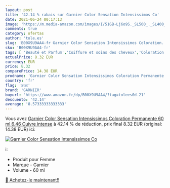 ```yaml
---
layout: post
title: '42.14 % rabais sur Garnier Color Sensation Intensissimos Co'
date: 2021-06-24 00:17:13
image: 'https://m.media-amazon.com/images/I/51GB-Lj6o9S._SL500_._SL400_.jpg'
comments: true
category: ofertas
author: 'tole.es'
slug: 'B00X9U9AA4-fr Garnier Color Sensation Intensissimos Coloration...'
sku: 'B00X9U9AA4-fr'
tags: [ 'Beauté et Parfum','Coiffure et soins des cheveux','Coloration permanente','Colorations','garnier', ]
actualPrice: 8.32 EUR
currency: EUR
price: 8.32
comparePrice: 14.38 EUR
prodname: 'Garnier Color Sensation Intensissimos Coloration Permanente 60 ml  6.46 Cuivre intense'
country: 'fr'
flag: '🇫🇷'
brand: 'GARNIER'
buyurl: 'https://www.amazon.fr/dp/B00X9U9AA4/?tag=tolees0d-21'
descuento: '42.14'
average: '8.57333333333333'
---
```


Vous avez [Garnier Color Sensation Intensissimos Coloration Permanente 60 ml  6.46 Cuivre intense](https://www.amazon.fr/dp/B00X9U9AA4/?tag=tolees0d-21)  à  42.14 % de réduction, prix final  8.32 EUR (original: 14.38 EUR) ici:

[![Garnier Color Sensation Intensissimos Co](https://m.media-amazon.com/images/I/51GB-Lj6o9S._SL500_._SL400_.jpg)](https://www.amazon.fr/dp/B00X9U9AA4/?tag=tolees0d-21)

ℹ️:

- Produit pour Femme
- Marque - Garnier
- Volume - 60 ml

[🛒 Achetez-le maintenant!!](https://www.amazon.fr/dp/B00X9U9AA4/?tag=tolees0d-21)
